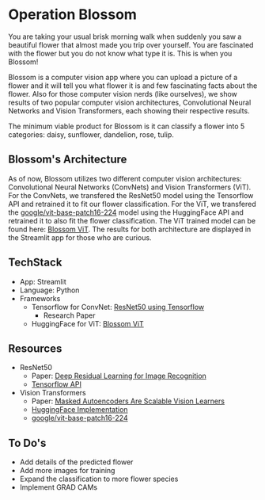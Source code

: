 # Operation Blossom
You are taking your usual brisk morning walk when suddenly you saw a beautiful flower that almost made you trip over yourself. You are fascinated with the flower but you do not know what type it is. This is when you Blossom! 

Blossom is a computer vision app where you can upload a picture of a flower and it will tell you what flower it is and few fascinating facts about the flower. Also for those computer vision nerds (like ourselves), we show results of two popular computer vision architectures, Convolutional Neural Networks and Vision Transformers, each showing their respective results. 

The minimum viable product for Blossom is it can classify a flower into 5 categories: daisy, sunflower, dandelion, rose, tulip.

## Blossom's Architecture
As of now, Blossom utilizes two different computer vision architectures: Convolutional Neural Networks (ConvNets) and Vision Transformers (ViT). For the ConvNets, we transfered the ResNet50 model using the Tensorflow API and retrained it to fit our flower classification. For the ViT, we transfered the [google/vit-base-patch16-224](https://huggingface.co/google/vit-base-patch16-224) model using the HuggingFace API and retrained it to also fit the flower classification. The ViT trained model can be found here: [Blossom ViT](https://huggingface.co/taraqur/blossom-vit). The results for both architecture are displayed in the Streamlit app for those who are curious.

## TechStack
* App: Streamlit
* Language: Python
* Frameworks
  * Tensorflow for ConvNet: [ResNet50 using Tensorflow](https://www.tensorflow.org/api_docs/python/tf/keras/applications/resnet50/ResNet50)
    * Research Paper
  * HuggingFace for ViT: [Blossom ViT](https://huggingface.co/taraqur/blossom-vit)

## Resources
* ResNet50
  * Paper: [Deep Residual Learning for Image Recognition](https://arxiv.org/pdf/1512.03385v1.pdf)
  * [Tensorflow API](https://www.tensorflow.org/api_docs/python/tf/keras/applications/resnet50/ResNet50)
* Vision Transformers
  * Paper: [Masked Autoencoders Are Scalable Vision Learners](https://arxiv.org/pdf/2111.06377.pdf)
  * [HuggingFace Implementation](https://theaisummer.com/hugging-face-vit/)
  * [google/vit-base-patch16-224](https://huggingface.co/google/vit-base-patch16-224)

## To Do's
* Add details of the predicted flower
* Add more images for training
* Expand the classification to more flower species
* Implement GRAD CAMs
